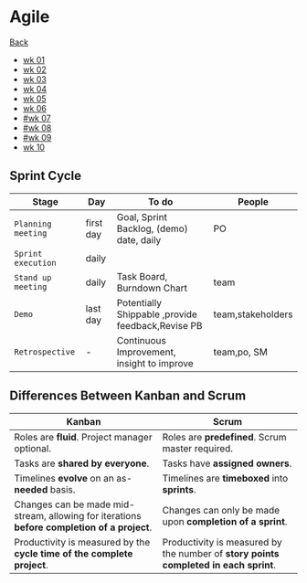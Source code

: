 # Agile

[Back](../tss2.md)

- [wk 01](./wk01/wk01.md)
- [wk 02](./wk02/wk02.md)
- [wk 03](./wk03/wk03.md)
- [wk 04](./wk04/wk04.md)
- [wk 05](./wk05/wk05.md)
- [wk 06](./wk06/wk06.md)
- [#wk 07](./wk07/wk07.md)
- [#wk 08](./wk08/wk08.md)
- [#wk 09](./wk09/wk09.md)
- [wk 10](./wk10/wk10.md)

## Sprint Cycle

| Stage              | Day       | To do                                             | People            |
| ------------------ | --------- | ------------------------------------------------- | ----------------- |
| `Planning meeting` | first day | Goal, Sprint Backlog, (demo) date, daily          | PO                |
| `Sprint execution` | daily     |                                                   |                   |
| `Stand up meeting` | daily     | Task Board, Burndown Chart                        | team              |
| `Demo`             | last day  | Potentially Shippable ,provide feedback,Revise PB | team,stakeholders |
| `Retrospective`    | -         | Continuous Improvement, insight to improve        | team,po, SM       |

## Differences Between Kanban and Scrum

| Kanban                                                                                      | Scrum                                                                                |
| ------------------------------------------------------------------------------------------- | ------------------------------------------------------------------------------------ |
| Roles are **fluid**. Project manager optional.                                              | Roles are **predefined**. Scrum master required.                                     |
| Tasks are **shared by everyone**.                                                           | Tasks have **assigned owners**.                                                      |
| Timelines **evolve** on an as-**needed** basis.                                             | Timelines are **timeboxed** into **sprints**.                                        |
| Changes can be made mid-stream, allowing for iterations **before completion of a project**. | Changes can only be made upon **completion of a sprint**.                            |
| Productivity is measured by the **cycle time of the complete project**.                     | Productivity is measured by the number of **story points completed in each sprint**. |
